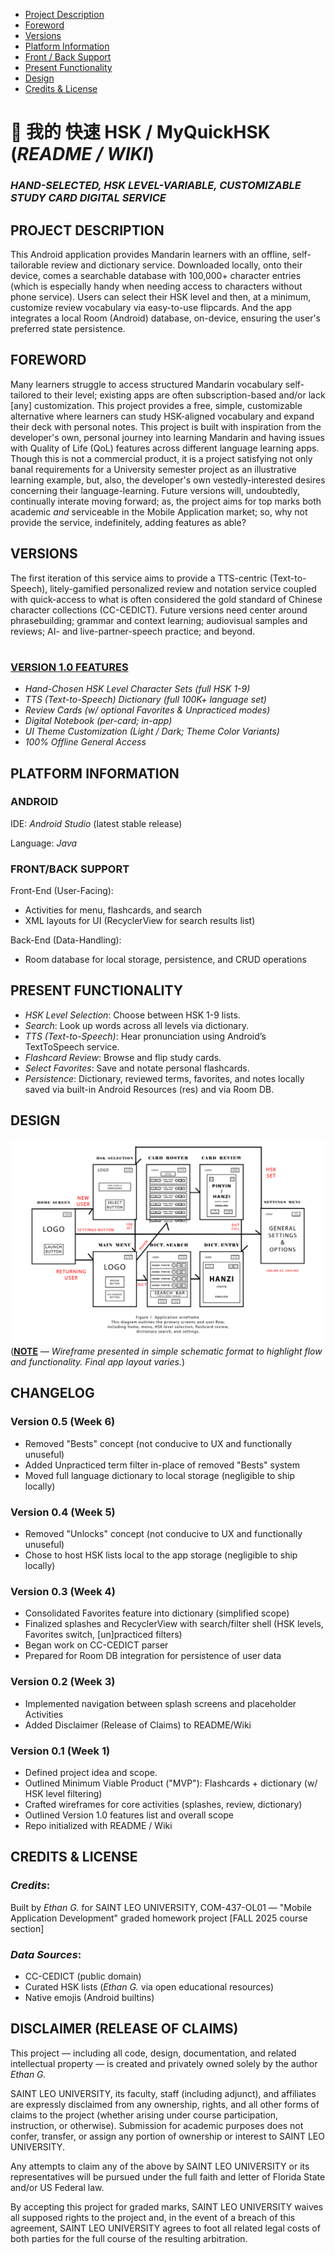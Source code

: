 - [Project Description](#project-description)  
- [Foreword](#foreword)  
- [Versions](#versions)  
- [Platform Information](#platform-information)  
- [Front / Back Support](#frontback-support)  
- [Present Functionality](#present-functionality)  
- [Design](#design)
- [Credits & License](#credits--license)

# 📄 我的 快速 HSK / MyQuickHSK (_README / WIKI_)
### _HAND-SELECTED, HSK LEVEL-VARIABLE, CUSTOMIZABLE STUDY CARD DIGITAL SERVICE_

## PROJECT DESCRIPTION

This Android application provides Mandarin learners with an offline, self-tailorable review and dictionary service.  Downloaded locally, onto their device, comes a searchable database with 100,000+ character entries (which is especially handy when needing access to characters without phone service).  Users can select their HSK level and then, at a minimum, customize review vocabulary via easy-to-use flipcards.  And the app integrates a local Room (Android) database, on-device, ensuring the user's preferred state persistence.

## FOREWORD

Many learners struggle to access structured Mandarin vocabulary self-tailored to their level; existing apps are often subscription-based and/or lack [any] customization.  This project provides a free, simple, customizable alternative where learners can study HSK-aligned vocabulary and expand their deck with personal notes.  This project is built with inspiration from the developer's own, personal journey into learning Mandarin and having issues with Quality of Life (QoL) features across different language learning apps.  Though this is not a commercial product, it is a project satisfying not only banal requirements for a University semester project as an illustrative learning example, but, also, the developer's own vestedly-interested desires concerning their language-learning.  Future versions will, undoubtedly, continually interate moving forward; as, the project aims for top marks both academic _and_ serviceable in the Mobile Application market; so, why not provide the service, indefinitely, adding features as able?

## VERSIONS
The first iteration of this service aims to provide a TTS-centric (Text-to-Speech), litely-gamified personalized review and notation service coupled with quick-access to what is often considered the gold standard of Chinese character collections (CC-CEDICT).  Future versions need center around phrasebuilding; grammar and context learning; audiovisual samples and reviews; AI- and live-partner-speech practice; and beyond.

#

### <ins>VERSION 1.0 FEATURES</ins>
-  _Hand-Chosen HSK Level Character Sets (full HSK 1-9)_
-  _TTS (Text-to-Speech) Dictionary (full 100K+ language set)_
-  _Review Cards (w/ optional Favorites & Unpracticed modes)_
-  _Digital Notebook (per-card; in-app)_
-  _UI Theme Customization  (Light / Dark; Theme Color Variants)_
-  _100% Offline General Access_

## PLATFORM INFORMATION
### ANDROID

IDE: _Android Studio_ (latest stable release)

Language: _Java_

### FRONT/BACK SUPPORT

Front-End (User-Facing):
-  Activities for menu, flashcards, and search
-  XML layouts for UI (RecyclerView for search results list)

Back-End (Data-Handling):
-  Room database for local storage, persistence, and CRUD operations

## PRESENT FUNCTIONALITY
-  _HSK Level Selection_: Choose between HSK 1-9 lists.
-  _Search_: Look up words across all levels via dictionary.
-  _TTS (Text-to-Speech)_: Hear pronunciation using Android’s TextToSpeech service.
-  _Flashcard Review_: Browse and flip study cards.
-  _Select Favorites_: Save and notate personal flashcards.
-  _Persistence_: Dictionary, reviewed terms, favorites, and notes locally saved via built-in Android Resources (res) and via Room DB.

## DESIGN

![An image](./wireframe.png)
(<ins>**NOTE**</ins> — _Wireframe presented in simple schematic format to highlight flow and functionality. Final app layout varies._)

## CHANGELOG

### Version 0.5 (Week 6)
- Removed "Bests" concept (not conducive to UX and functionally unuseful)
- Added Unpracticed term filter in-place of removed "Bests" system
- Moved full language dictionary to local storage (negligible to ship locally)

### Version 0.4 (Week 5)
- Removed "Unlocks" concept (not conducive to UX and functionally unuseful)
- Chose to host HSK lists local to the app storage (negligible to ship locally)

### Version 0.3 (Week 4)
- Consolidated Favorites feature into dictionary (simplified scope)
- Finalized splashes and RecyclerView with search/filter shell (HSK levels, Favorites switch, [un]practiced filters)
- Began work on CC-CEDICT parser
- Prepared for Room DB integration for persistence of user data

### Version 0.2 (Week 3)
- Implemented navigation between splash screens and placeholder Activities
- Added Disclaimer (Release of Claims) to README/Wiki

### Version 0.1 (Week 1)
- Defined project idea and scope.
- Outlined Minimum Viable Product ("MVP"): Flashcards + dictionary (w/ HSK level filtering)
- Crafted wireframes for core activities (splashes, review, dictionary)
- Outlined Version 1.0 features list and overall scope
- Repo initialized with README / Wiki

## CREDITS & LICENSE
### _Credits_:
Built by _Ethan G._ for SAINT LEO UNIVERSITY, COM-437-OL01 — "Mobile Application Development" graded homework project [FALL 2025 course section]
### _Data Sources_:
- CC-CEDICT (public domain)
- Curated HSK lists (_Ethan G._ via open educational resources)
- Native emojis (Android builtins)

## DISCLAIMER (RELEASE OF CLAIMS)
This project — including all code, design, documentation, and related intellectual property — is created and privately owned solely by the author _Ethan G._

SAINT LEO UNIVERSITY, its faculty, staff (including adjunct), and affiliates are expressly disclaimed from any ownership, rights, and all other forms of claims to the project (whether arising under course participation, instruction, or otherwise).  Submission for academic purposes does not confer, transfer, or assign any portion of ownership or interest to SAINT LEO UNIVERSITY.

Any attempts to claim any of the above by SAINT LEO UNIVERSITY or its representatives will be pursued under the full faith and letter of Florida State and/or US Federal law.

By accepting this project for graded marks, SAINT LEO UNIVERSITY waives all supposed rights to the project and, in the event of a breach of this agreement, SAINT LEO UNIVERSITY agrees to foot all related legal costs of both parties for the full course of the resulting arbitration.

